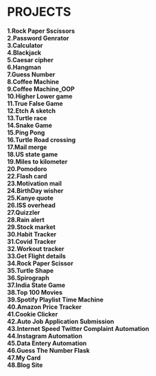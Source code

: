# PROJECTS
**1.Rock Paper Sscissors**<br>
**2.Password Genrator**<br>
**3.Calculator**<br>
**4.Blackjack**<br>
**5.Caesar cipher**<br>
**6.Hangman**<br>
**7.Guess Number**<br>
**8.Coffee Machine**<br>
**9.Coffee Machine_OOP**<br>
**10.Higher Lower game**<br>
**11.True False Game**<br>
**12.Etch A sketch**<br>
**13.Turtle race**<br>
**14.Snake Game**<br>
**15.Ping Pong**<br>
**16.Turtle Road crossing**<br>
**17.Mail merge**<br>
**18.US state game**<br>
**19.Miles to kilometer**<br>
**20.Pomodoro**<br>
**22.Flash card**<br>
**23.Motivation mail**<br>
**24.BirthDay wisher**<br>
**25.Kanye quote**<br>
**26.ISS overhead**<br>
**27.Quizzler**<br>
**28.Rain alert**<br>
**29.Stock market**<br>
**30.Habit Tracker**<br>
**31.Covid Tracker**<br>
**32.Workout tracker**<br>
**33.Get Flight details**<br>
**34.Rock Paper Scissor**<br>
**35.Turtle Shape**<br>
**36.Spirograph**<br>
**37.India State Game**<br>
**38.Top 100 Movies**<br>
**39.Spotify Playlist Time Machine**<br>
**40.Amazon Price Tracker**<br>
**41.Cookie Clicker**<br>
**42.Auto Job Application Submission**<br>
**43.Internet Speed Twitter Complaint Automation**<br>
**44.Instagram Automation**<br>
**45.Data Entery Automation**<br>
**46.Guess The Number Flask**<br>
**47.My Card**<br>
**48.Blog Site**<br>
